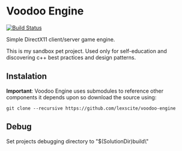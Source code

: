 # Voodoo Engine
[![Build Status](https://travis-ci.org/lexscite/nixie.svg?branch=master)](https://travis-ci.org/lexscite/nixie)

Simple DirectX11 client/server game engine.

This is my sandbox pet project. Used only for self-education and discovering c++ best practices and design patterns.

## Instalation
**Important**: Voodoo Engine uses submodules to reference other components it depends upon so download the source using:
```
git clone --recursive https://github.com/lexscite/voodoo-engine
```
## Debug
Set projects debugging directory to "$(SolutionDir)build\\"
